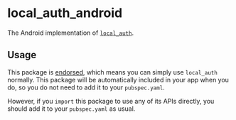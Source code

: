 # local\_auth\_android

The Android implementation of [`local_auth`][1].

## Usage

This package is [endorsed][2], which means you can simply use `local_auth`
normally. This package will be automatically included in your app when you do,
so you do not need to add it to your `pubspec.yaml`.

However, if you `import` this package to use any of its APIs directly, you
should add it to your `pubspec.yaml` as usual.

[1]: https://pub.dev/packages/local_auth
[2]: https://flutter.dev/docs/development/packages-and-plugins/developing-packages#endorsed-federated-plugin
